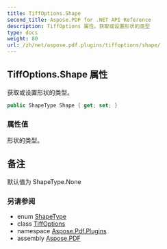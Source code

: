 ```yaml
---
title: TiffOptions.Shape
second_title: Aspose.PDF for .NET API Reference
description: TiffOptions 属性。获取或设置形状的类型
type: docs
weight: 80
url: /zh/net/aspose.pdf.plugins/tiffoptions/shape/
---
```

## TiffOptions.Shape 属性

获取或设置形状的类型。

```csharp
public ShapeType Shape { get; set; }
```

### 属性值

形状的类型。

## 备注

默认值为 ShapeType.None

### 另请参阅

* enum [ShapeType](../../../aspose.pdf.devices/shapetype/)
* class [TiffOptions](../)
* namespace [Aspose.Pdf.Plugins](../../../aspose.pdf.plugins/)
* assembly [Aspose.PDF](../../../)